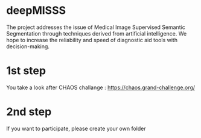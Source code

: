 # deepMISSS
The project addresses the issue of Medical Image Supervised Semantic Segmentation through techniques derived from artificial intelligence. We hope to increase the reliability and speed of diagnostic aid tools with decision-making.


# 1st step
You take a look after CHAOS challange : https://chaos.grand-challenge.org/

# 2nd step 
If you want to participate, please create your own folder 
